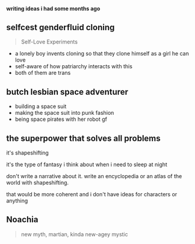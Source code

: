 
#### writing  ideas i had some months ago

## selfcest genderfluid cloning
> Self-Love Experiments
- a lonely boy invents cloning so that they clone himself as a girl he can love
- self-aware of how patriarchy interacts with this
- both of them are trans

## butch lesbian space adventurer
- building a space suit
- making the space suit into punk fashion
- being space pirates with her robot gf

## the superpower that solves all problems
it's shapeshifting

it's the type of fantasy i think about when i need to sleep at night

don't write a narrative about it. write an encyclopedia or an atlas of the world with shapeshifting. 

that would be more coherent and i don't have ideas for characters or anything

## Noachia
> new myth, martian, kinda new-agey mystic